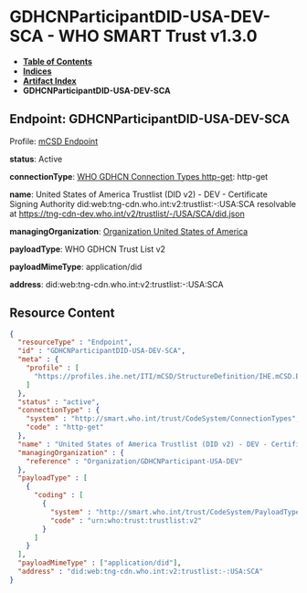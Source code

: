 # GDHCNParticipantDID-USA-DEV-SCA - WHO SMART Trust v1.3.0

* [**Table of Contents**](toc.md)
* [**Indices**](indices.md)
* [**Artifact Index**](artifacts.md)
* **GDHCNParticipantDID-USA-DEV-SCA**

## Endpoint: GDHCNParticipantDID-USA-DEV-SCA

Profile: [mCSD Endpoint](https://profiles.ihe.net/ITI/mCSD/4.0.0/StructureDefinition-IHE.mCSD.Endpoint.html)

**status**: Active

**connectionType**: [WHO GDHCN Connection Types http-get](CodeSystem-ConnectionTypes.md#ConnectionTypes-http-get): http-get

**name**: United States of America Trustlist (DID v2) - DEV - Certificate Signing Authority did:web:tng-cdn.who.int:v2:trustlist:-:USA:SCA resolvable at https://tng-cdn-dev.who.int/v2/trustlist/-/USA/SCA/did.json

**managingOrganization**: [Organization United States of America](Organization-GDHCNParticipant-USA-DEV.md)

**payloadType**: WHO GDHCN Trust List v2

**payloadMimeType**: application/did

**address**: did:web:tng-cdn.who.int:v2:trustlist:-:USA:SCA



## Resource Content

```json
{
  "resourceType" : "Endpoint",
  "id" : "GDHCNParticipantDID-USA-DEV-SCA",
  "meta" : {
    "profile" : [
      "https://profiles.ihe.net/ITI/mCSD/StructureDefinition/IHE.mCSD.Endpoint"
    ]
  },
  "status" : "active",
  "connectionType" : {
    "system" : "http://smart.who.int/trust/CodeSystem/ConnectionTypes",
    "code" : "http-get"
  },
  "name" : "United States of America Trustlist (DID v2) - DEV - Certificate Signing Authority\ndid:web:tng-cdn.who.int:v2:trustlist:-:USA:SCA\nresolvable at https://tng-cdn-dev.who.int/v2/trustlist/-/USA/SCA/did.json",
  "managingOrganization" : {
    "reference" : "Organization/GDHCNParticipant-USA-DEV"
  },
  "payloadType" : [
    {
      "coding" : [
        {
          "system" : "http://smart.who.int/trust/CodeSystem/PayloadTypes",
          "code" : "urn:who:trust:trustlist:v2"
        }
      ]
    }
  ],
  "payloadMimeType" : ["application/did"],
  "address" : "did:web:tng-cdn.who.int:v2:trustlist:-:USA:SCA"
}

```

